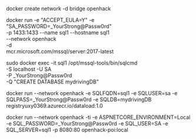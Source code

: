 docker create network -d bridge openhack


docker run -e "ACCEPT_EULA=Y" -e "SA_PASSWORD=_YourStrong@Passw0rd" \
   -p 1433:1433 --name sql1 --hostname sql1 \
   --network openhack \
   -d \
   mcr.microsoft.com/mssql/server:2017-latest

sudo docker exec -it sql1 /opt/mssql-tools/bin/sqlcmd \
-S localhost -U SA \
-P _YourStrong@Passw0rd \
-Q "CREATE DATABASE mydrivingDB"


docker run --network openhack -e SQLFQDN=sql1 -e SQLUSER=sa -e SQLPASS=_YourStrong@Passw0rd -e SQLDB=mydrivingDB registryuxy0369.azurecr.io/dataload:1.0

docker run --network openhack -ti -e ASPNETCORE_ENVIRONMENT=Local -e SQL_PASSWORD=_YourStrong@Passw0rd -e SQL_USER=SA -e SQL_SERVER=sql1 -p 8080:80 openhack-poi:local 